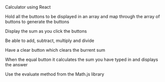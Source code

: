 Calculator using React

Hold all the buttons to be displayed in an array and map through the array of buttons to generate the buttons

Display the sum as you click the buttons

Be able to add, subtract, multiply and divide

Have a clear button which clears the burrent sum

When the equal button it calculates the sum you have typed in and displays the answer

Use the evaluate method from the Math.js library

